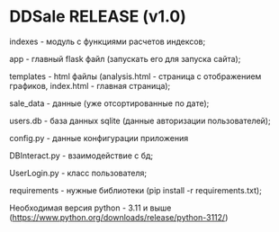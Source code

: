 # DDSale RELEASE (v1.0)
indexes - модуль с функциями расчетов индексов;

app - главный flask файл (запускать его для запуска сайта);

templates - html файлы (analysis.html - страница с отображением графиков, index.html - главная страница);

sale_data - данные (уже отсортированные по дате); 

users.db - база данных sqlite (данные авторизации пользователей);

config.py - данные конфигурации приложения

DBInteract.py - взаимодействие с бд;

UserLogin.py - класс пользователя;

requirements - нужные библиотеки (pip install -r requirements.txt);

Необходимая версия python - 3.11 и выше
(https://www.python.org/downloads/release/python-3112/)
